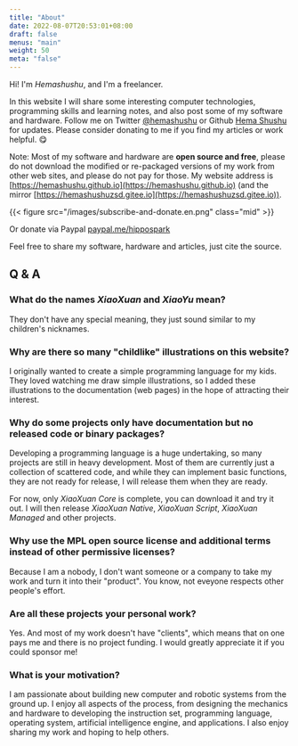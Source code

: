 ```yaml
---
title: "About"
date: 2022-08-07T20:53:01+08:00
draft: false
menus: "main"
weight: 50
meta: "false"
---
```


Hi! I'm _Hemashushu_, and I'm a freelancer.

In this website I will share some interesting computer technologies, programming skills and learning notes, and also post some of my software and hardware. Follow me on Twitter [@hemashushu](https://twitter.com/hemashushu) or Github [Hema Shushu](https://github.com/hemashushu) for updates. Please consider donating to me if you find my articles or work helpful. 😋

Note: Most of my software and hardware are **open source and free**, please do not download the modified or re-packaged versions of my work from other web sites, and please do not pay for those. My website address is [https://hemashushu.github.io](https://hemashushu.github.io) (and the mirror [https://hemashushuzsd.gitee.io](https://hemashushuzsd.gitee.io)).

{{< figure src="/images/subscribe-and-donate.en.png" class="mid" >}}

Or donate via Paypal [paypal.me/hippospark](https://paypal.me/hippospark)

Feel free to share my software, hardware and articles, just cite the source.

## Q & A

### What do the names _XiaoXuan_ and _XiaoYu_ mean?

They don't have any special meaning, they just sound similar to my children's nicknames.

### Why are there so many "childlike" illustrations on this website?

I originally wanted to create a simple programming language for my kids. They
loved watching me draw simple illustrations, so I added these illustrations to the documentation (web pages) in the hope of attracting their interest.

### Why do some projects only have documentation but no released code or binary packages?

Developing a programming language is a huge undertaking, so many projects are still in heavy development. Most of them are currently just a collection of scattered code, and while they can implement basic functions, they are not ready for release, I will release them when they are ready.

For now, only _XiaoXuan Core_ is complete, you can download it and try it out. I will then release _XiaoXuan Native_, _XiaoXuan Script_, _XiaoXuan Managed_ and other projects.

### Why use the MPL open source license and additional terms instead of other permissive licenses?

Because I am a nobody, I don't want someone or a company to take my work and turn it into their "product". You know, not eveyone respects other people's effort.

### Are all these projects your personal work?

Yes. And most of my work doesn't have "clients", which means that on one pays me and there is no project funding. I would greatly appreciate it if you could sponsor me!

### What is your motivation?

I am passionate about building new computer and robotic systems from the ground up. I enjoy all aspects of the process, from designing the mechanics and hardware to developing the instruction set, programming language, operating system, artificial intelligence engine, and applications. I also enjoy sharing my work and hoping to help others.
